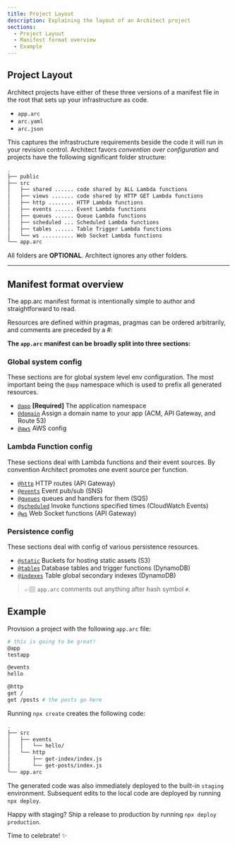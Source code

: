 ```yaml
---
title: Project Layout
description: Explaining the layout of an Architect project
sections:
  - Project Layout
  - Manifest format overview
  - Example
---
```


## Project Layout

Architect projects have either of these three versions of a manifest file in the root that sets up your infrastructure as code. 

- `app.arc`
- `arc.yaml`
- `arc.json` 

This captures the infrastructure requirements beside the code it will run in your revision control. Architect favors *convention over configuration* and projects have the following significant folder structure:

```bash
.
├── public
├── src
│   ├── shared ...... code shared by ALL Lambda functions
│   ├── views ....... code shared by HTTP GET Lambda functions
│   ├── http ........ HTTP Lambda functions
│   ├── events ...... Event Lambda functions
│   ├── queues ...... Queue Lambda functions
│   ├── scheduled ... Scheduled Lambda functions
│   ├── tables ...... Table Trigger Lambda functions
│   └── ws .......... Web Socket Lambda functions      
└── app.arc
```

All folders are **OPTIONAL**. Architect ignores any other folders.

---

## Manifest format overview

The app.arc manifest format is intentionally simple to author and straightforward to read.

Resources are defined within pragmas, pragmas can be ordered arbitrarily, and comments are preceded by a #:

**The `app.arc` manifest can be broadly split into three sections:**

### Global system config

These sections are for global system level env configuration. The most important being the `@app` namespace which is used to prefix all generated resources.

- [`@app`](/reference/app) **[Required]** The application namespace
- [`@domain`](/reference/domain) Assign a domain name to your app (ACM, API Gateway, and Route 53)
- [`@aws`](/reference/aws) AWS config

### Lambda Function config

These sections deal with Lambda functions and their event sources. By convention Architect promotes one event source per function. 

- [`@http`](/reference/http) HTTP routes (API Gateway)
- [`@events`](/reference/events) Event pub/sub (SNS)
- [`@queues`](/reference/queues)  queues and handlers for them (SQS)
- [`@scheduled`](/reference/scheduled) Invoke functions specified times (CloudWatch Events)
- [`@ws`](/reference/ws) Web Socket functions (API Gateway)

### Persistence config

These sections deal with config of various persistence resources.

- [`@static`](/reference/static) Buckets for hosting static assets (S3)
- [`@tables`](/reference/tables) Database tables and trigger functions (DynamoDB)
- [`@indexes`](/reference/indexes) Table global secondary indexes (DynamoDB)

> 👉🏽 `app.arc` comments out anything after hash symbol `#`. 

## Example

Provision a project with the following `app.arc` file:

```bash
# this is going to be great!
@app
testapp

@events
hello

@http
get /
get /posts # the posts go here
```

Running `npx create` creates the following code:

```bash
.
├── src
│   ├── events
│   │   └── hello/
│   └── http
│       ├── get-index/index.js
│       └── get-posts/index.js
└── app.arc
```

The generated code was also immediately deployed to the built-in `staging` environment. Subsequent edits to the local code are deployed by running `npx deploy`.

Happy with staging? Ship a release to production by running `npx deploy production`. 

Time to celebrate! ✨

